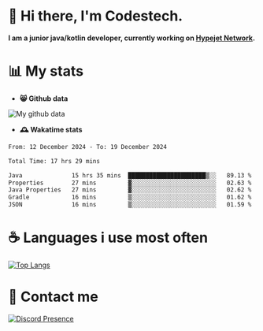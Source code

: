 # 👋 Hi there, I'm Codestech.
**I am a junior java/kotlin developer, currently working on [Hypejet Network](https://github.com/Hypejet).**

# 📊 My stats
- **😸 Github data**

![My github data](https://github-readme-stats.vercel.app/api?username=Codestech1&count_private=true&include_all_commits=true&theme=codeSTACKr)

- **🕰️ Wakatime stats**
<!--START_SECTION:waka-->

```txt
From: 12 December 2024 - To: 19 December 2024

Total Time: 17 hrs 29 mins

Java              15 hrs 35 mins  ██████████████████████▒░░   89.13 %
Properties        27 mins         ▓░░░░░░░░░░░░░░░░░░░░░░░░   02.63 %
Java Properties   27 mins         ▓░░░░░░░░░░░░░░░░░░░░░░░░   02.62 %
Gradle            16 mins         ▒░░░░░░░░░░░░░░░░░░░░░░░░   01.62 %
JSON              16 mins         ▒░░░░░░░░░░░░░░░░░░░░░░░░   01.59 %
```

<!--END_SECTION:waka-->

# ☕ Languages i use most often
[![Top Langs](https://github-readme-stats.vercel.app/api/top-langs/?username=Codestech1&layout=compact&langs_count=8&exclude_repo=window5000.github.io&theme=codeSTACKr)](https://github.com/anuraghazra/github-readme-stats)

# 💬 Contact me
[![Discord Presence](https://lanyard.cnrad.dev/api/650718742157852740)](https://discord.com/users/650718742157852740)
</br>
